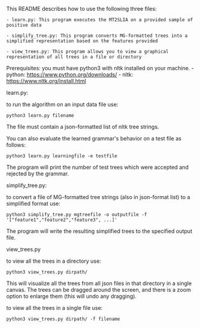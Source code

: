 This README describes how to use the following three files:

	- learn.py: This program executes the MT2SLIA on a provided sample of positive data
	
	- simplify_tree.py: This program converts MG-formatted trees into a simplified representation based on the features provided
	
	- view_trees.py: This program allows you to view a graphical representation of all trees in a file or directory
	
Prerequisites:
you must have python3 with nltk installed on your machine.
	- python: https://www.python.org/downloads/
	- nltk: https://www.nltk.org/install.html
	
learn.py:

to run the algorithm on an input data file use:

`python3 learn.py filename`

The file must contain a json-formatted list of nltk tree strings. 

You can also evaluate the learned grammar's behavior on a test file as follows:

`python3 learn.py learningfile -e testfile`

The program will print the number of test trees which were accepted and rejected by the grammar.

simplify_tree.py:

to convert a file of MG-formatted tree strings (also in json-format list) to a simplified format use:

`python3 simplify_tree.py mgtreefile -o outputfile -f '["feature1","feature2","feature3", ...]'`

The program will write the resulting simplified trees to the specified output file.

view_trees.py

to view all the trees in a directory use:

`python3 view_trees.py dirpath/`

This will visualize all the trees from all json files in that directory in a single canvas. The trees can be dragged around the screen, and there is a zoom option to enlarge them (this will undo any dragging).

to view all the trees in a single file use:

`python3 view_trees.py dirpath/ -f filename`
